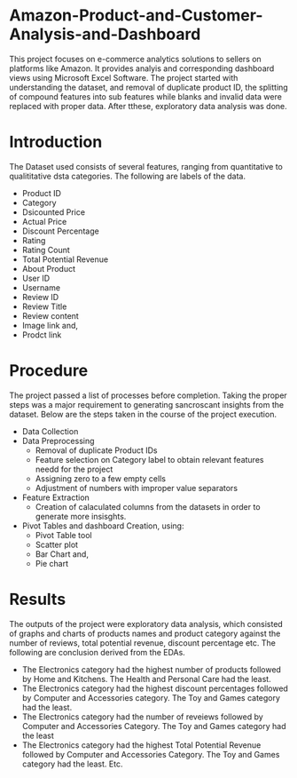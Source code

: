 # Amazon-Product-and-Customer-Analysis-and-Dashboard
This project focuses on e-commerce analytics solutions to sellers on platforms like Amazon. It  provides analyis and corresponding dashboard views using Microsoft Excel Software. The project started with understanding the dataset, and removal of duplicate product ID, the splitting of compound features into sub features while blanks and invalid data were replaced with proper data. After tthese, exploratory data analysis was done.
# Introduction
The Dataset used consists of several features, ranging from quantitative to qualititative dsta categories. The following are labels of the data.
- Product ID
- Category
- Dsicounted Price
- Actual Price
- Discount Percentage
- Rating
- Rating Count
- Total Potential Revenue
- About Product
- User ID
- Username
- Review ID
- Review Title
- Review content
- Image link and,
- Prodct link
# Procedure 
The project passed a list of processes before completion. Taking the proper steps was a major requirement to generating sancroscant insights from the dataset. Below are the steps taken in the course of the project execution.
- Data Collection
- Data Preprocessing
  - Removal of duplicate Product IDs
  - Feature selection on Category label to obtain relevant features needd for the project
  - Assigning zero to a few empty cells
  - Adjustment of numbers with improper value separators
-  Feature Extraction
   - Creation of calaculated columns from the datasets in order to generate more insisghts.
- Pivot Tables and dashboard Creation, using:
  - Pivot Table tool
  - Scatter plot
  - Bar Chart and,
  - Pie chart
# Results
The outputs of the project were exploratory data analysis, which consisted of graphs and charts of products names and product category against the number of reviews, total potential revenue, discount percentage etc.  The following are conclusion derived from the EDAs.
- The Electronics category had the highest number of products followed by Home and Kitchens. The Health and Personal Care had the least.
- The Electronics category had the highest discount percentages followed by Computer and Accessories category. The Toy and Games category had the least.
- The Electronics category had the number of reveiews followed by Computer and Accessories Category. The Toy and Games category had the least   
- The Electronics category had the highest Total Potential Revenue followed by Computer and Accessories Category. The Toy and Games category had the least. Etc. 

